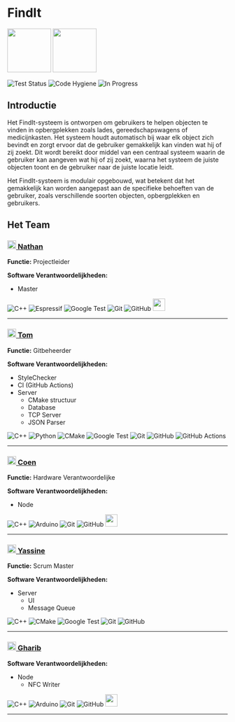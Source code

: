 # FindIt

<p float="left">
  <img src="./img/Logo.svg" height="100vh" />
  <img src="./img/Naam.svg" height="100vh" /> 
</p>

![Test Status](https://img.shields.io/github/actions/workflow/status/T3-FindIt/FindIt/CI.yml?label=Tests&style=flat-square)
![Code Hygiene](https://img.shields.io/github/actions/workflow/status/T3-FindIt/FindIt/hygiene.yml?label=Code%20Hygiene&style=flat-square)
![In Progress](https://img.shields.io/badge/Project%20In%20Progress-Yes-brightgreen?style=flat-square)

## Introductie

Het FindIt-systeem is ontworpen om gebruikers te helpen objecten te vinden in opbergplekken zoals lades, gereedschapswagens of medicijnkasten. Het systeem houdt automatisch bij waar elk object zich bevindt en zorgt ervoor dat de gebruiker gemakkelijk kan vinden wat hij of zij zoekt. Dit wordt bereikt door middel van een centraal systeem waarin de gebruiker kan aangeven wat hij of zij zoekt, waarna het systeem de juiste objecten toont en de gebruiker naar de juiste locatie leidt.

Het FindIt-systeem is modulair opgebouwd, wat betekent dat het gemakkelijk kan worden aangepast aan de specifieke behoeften van de gebruiker, zoals verschillende soorten objecten, opbergplekken en gebruikers.

## Het Team

### [<img src="https://avatars.githubusercontent.com/u/99728206?v=4" height="20px"/> Nathan](https://github.com/NathanThus)

**Functie:**
Projectleider

**Software Verantwoordelijkheden:**

* Master

![C++](https://img.shields.io/badge/c++-%2300599C.svg?style=for-the-badge&logo=c%2B%2B&logoColor=white)
![Espressif](https://img.shields.io/badge/espressif-E7352C.svg?style=for-the-badge&logo=espressif&logoColor=white)
![Google Test](https://img.shields.io/badge/google%20test-4285F4?style=for-the-badge&logo=google&logoColor=white)
![Git](https://img.shields.io/badge/git-%23F05033.svg?style=for-the-badge&logo=git&logoColor=white)
![GitHub](https://img.shields.io/badge/github-%23121011.svg?style=for-the-badge&logo=github&logoColor=white)
<image src="https://upload.wikimedia.org/wikipedia/commons/thumb/c/cd/PlatformIO_logo.svg/2500px-PlatformIO_logo.svg.png" height="28px">

---

### [<img src="https://avatars.githubusercontent.com/u/66320357?v=4" height="20px"/> Tom](https://github.com/TomVer99)

**Functie:** Gitbeheerder

**Software Verantwoordelijkheden:**

* StyleChecker
* CI (GitHub Actions)
* Server
  * CMake structuur
  * Database
  * TCP Server
  * JSON Parser

![C++](https://img.shields.io/badge/c++-%2300599C.svg?style=for-the-badge&logo=c%2B%2B&logoColor=white)
![Python](https://img.shields.io/badge/python-3670A0?style=for-the-badge&logo=python&logoColor=ffdd54)
![CMake](https://img.shields.io/badge/CMake-%23008FBA.svg?style=for-the-badge&logo=cmake&logoColor=white)
![Google Test](https://img.shields.io/badge/google%20test-4285F4?style=for-the-badge&logo=google&logoColor=white)
![Git](https://img.shields.io/badge/git-%23F05033.svg?style=for-the-badge&logo=git&logoColor=white)
![GitHub](https://img.shields.io/badge/github-%23121011.svg?style=for-the-badge&logo=github&logoColor=white)
![GitHub Actions](https://img.shields.io/badge/github%20actions-%232671E5.svg?style=for-the-badge&logo=githubactions&logoColor=white)

---

### [<img src="https://avatars.githubusercontent.com/u/95349225?v=4" height="20px"/> Coen](https://github.com/coenhezemans)

**Functie:** Hardware Verantwoordelijke

**Software Verantwoordelijkheden:**

* Node

![C++](https://img.shields.io/badge/c++-%2300599C.svg?style=for-the-badge&logo=c%2B%2B&logoColor=white)
![Arduino](https://img.shields.io/badge/arduino-00979D.svg?style=for-the-badge&logo=arduino&logoColor=white)
![Git](https://img.shields.io/badge/git-%23F05033.svg?style=for-the-badge&logo=git&logoColor=white)
![GitHub](https://img.shields.io/badge/github-%23121011.svg?style=for-the-badge&logo=github&logoColor=white)
<image src="https://upload.wikimedia.org/wikipedia/commons/thumb/c/cd/PlatformIO_logo.svg/2500px-PlatformIO_logo.svg.png" height="28px">

---

### [<img src="https://avatars.githubusercontent.com/u/49792918?v=4" height="20px"/> Yassine](https://github.com/Therealyassinetama)

**Functie:** Scrum Master

**Software Verantwoordelijkheden:**

* Server
  * UI
  * Message Queue

![C++](https://img.shields.io/badge/c++-%2300599C.svg?style=for-the-badge&logo=c%2B%2B&logoColor=white)
![CMake](https://img.shields.io/badge/CMake-%23008FBA.svg?style=for-the-badge&logo=cmake&logoColor=white)
![Google Test](https://img.shields.io/badge/google%20test-4285F4?style=for-the-badge&logo=google&logoColor=white)
![Git](https://img.shields.io/badge/git-%23F05033.svg?style=for-the-badge&logo=git&logoColor=white)
![GitHub](https://img.shields.io/badge/github-%23121011.svg?style=for-the-badge&logo=github&logoColor=white)

---

### [<img src="https://avatars.githubusercontent.com/u/113686829?v=4" height="20px"/> Gharib](https://github.com/GharibGharib)

**Software Verantwoordelijkheden:**

* Node
  * NFC Writer

![C++](https://img.shields.io/badge/c++-%2300599C.svg?style=for-the-badge&logo=c%2B%2B&logoColor=white)
![Arduino](https://img.shields.io/badge/arduino-00979D.svg?style=for-the-badge&logo=arduino&logoColor=white)
![Git](https://img.shields.io/badge/git-%23F05033.svg?style=for-the-badge&logo=git&logoColor=white)
![GitHub](https://img.shields.io/badge/github-%23121011.svg?style=for-the-badge&logo=github&logoColor=white)
<image src="https://upload.wikimedia.org/wikipedia/commons/thumb/c/cd/PlatformIO_logo.svg/2500px-PlatformIO_logo.svg.png" height="28px">

---
